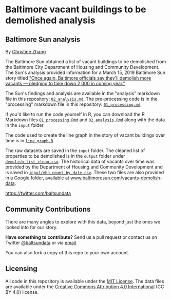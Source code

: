 # Baltimore vacant buildings to be demolished analysis

## Baltimore Sun analysis

By [Christine Zhang](mailto:czhang@baltsun.com)

The Baltimore Sun obtained a list of vacant buildings to be demolished from the Baltimore City Department of Housing and Community Development. The Sun's analysis provided information for a March 15, 2019 Baltimore Sun story titled ["Once again, Baltimore officials say they'll demolish more vacants — pledging to take down 2,000 in coming year."](https://www.baltimoresun.com/news/maryland/politics/bs-md-ci-vacant-demolition-20190214-story.html)

The Sun's findings and analysis are available in the "analysis" markdown file in this repository: [`02_analysis.md`](https://github.com/baltimore-sun-data/vacants-demolish-analysis/blob/master/02_analysis.md). The pre-processing code is in the "processing" markdown file in this repository: [`01_processing.md`](https://github.com/baltimore-sun-data/vacants-demolish-analysis/blob/master/01_processing.md). 

If you'd like to run the code yourself in R, you can download the R Markdown files [`01_processing.Rmd`](https://github.com/baltimore-sun-data/vacants-demolish-analysis/blob/master/01_processing.Rmd) and [`02_analysis.Rmd`](https://github.com/baltimore-sun-data/vacants-demolish-analysis/blob/master/02_analysis.Rmd) along with the data in the `input` folder.

The code used to create the line graph in the story of vacant buildings over time is in [`line_graph.R`](https://github.com/baltimore-sun-data/vacants-demolish-analysis/blob/master/line_graph.R).

The raw datasets are saved in the `input` folder.  The cleaned list of properties to be demolished is in the `output` folder under [`demolish_list_clean.csv`](https://github.com/baltimore-sun-data/vacants-demolish-analysis/blob/master/output/demolish_list_clean.csv). The historical data of vacants over time was provided by the Department of Housing and Community Development and is saved in [`input/vbn_count_by_date.csv`](https://github.com/baltimore-sun-data/vacants-demolish-analysis/blob/master/input/vbn_count_by_date.csv). These two files are also provided in a Google folder, available at www.baltimoresun.com/vacants-demolish-data.

https://twitter.com/baltsundata

## Community Contributions

There are many angles to explore with this data, beyond just the ones we looked into for our story. 

**Have something to contribute?** Send us a pull request or contact us on Twitter [@baltsundata](https://twitter.com/baltsundata) or via [email](mailto:czhang@baltsun.com).

You can also fork a copy of this repo to your own account.

## Licensing

All code in this repository is available under the [MIT License](https://opensource.org/licenses/MIT). The data files are available under the [Creative Commons Attribution 4.0 International](https://creativecommons.org/licenses/by/4.0/) (CC BY 4.0) license.